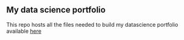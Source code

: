 ## My data science portfolio

This repo hosts all the files needed to build my datascience portfolio available [here](https://lorenzolazzari98.github.io/datascience-portfolio/)

